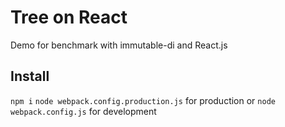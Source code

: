 Tree on React
================
Demo for benchmark with immutable-di and React.js

## Install
`npm i`
`node webpack.config.production.js` for production or
`node webpack.config.js` for development
